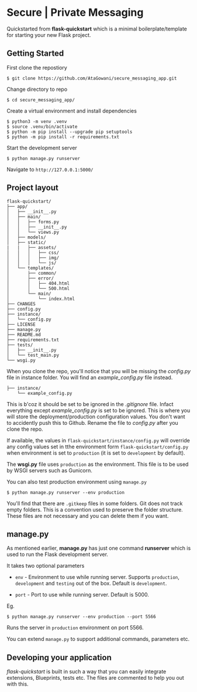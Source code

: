 # Secure | Private Messaging

Quickstarted from **flask-quickstart** which is a minimal boilerplate/template for starting your new Flask project.

## Getting Started

First clone the repostiory

```
$ git clone https://github.com/AtaGowani/secure_messaging_app.git
```
Change directory to repo

```
$ cd secure_messaging_app/
```
Create a virtual environment and install dependencies
```
$ python3 -m venv .venv
$ source .venv/bin/activate
$ python -m pip install --upgrade pip setuptools
$ python -m pip install -r requirements.txt
```

Start the development server
```
$ python manage.py runserver
```

Navigate to `http://127.0.0.1:5000/`

## Project layout
```
flask-quickstart/
├── app/
│   ├── __init__.py
│   ├── main/
│   │   ├── forms.py
│   │   ├── __init__.py
│   │   └── views.py
│   ├── models/
│   ├── static/
|   |   ├── assets/
│   │   │   ├── css/
│   │   │   ├── img/
│   │   │   └── js/
│   └── templates/
│       ├── common/
│       ├── error/
│       │   ├── 404.html
│       │   └── 500.html
│       └── main/
│           └── index.html
├── CHANGES
├── config.py
├── instance/
│   └── config.py
├── LICENSE
├── manage.py
├── README.md
├── requirements.txt
├── tests/
│   ├── __init__.py
│   └── test_main.py
└── wsgi.py
```

When you clone the repo, you'll notice that you will be missing the *config.py* file in instance folder. You will find an *example_config.py* file instead.

```
├── instance/
    └── example_config.py
```

This is b'coz it should be set to be ignored in the *.gitignore* file. Infact everything except *example_config.py* is set to be ignored. This is where you will store the deployment/production configuration values. You don't want to accidently push this to Github. Rename the file to *config.py* after you clone the repo.


If available, the values in `flask-quickstart/instance/config.py` will override any config values set in tthe environment form `flask-quickstart/config.py` when environment is set to `production` (it is set to `development` by default).

The **wsgi.py** file uses `production` as the environment. This file is to be used by WSGI servers such as Gunicorn.

You can also test production environment using `manage.py`

```
$ python manage.py runserver --env production
```

You'll find that there are `.gitkeep` files in some folders. Git does not track empty folders. This is a convention used to preserve the folder structure. These files are not necessary and you can delete them if you want.

## manage.py

As mentioned earlier, **manage.py** has just one command **runserver** which is used to run the Flask development server.

It takes two optional parameters

- `env` - Environment to use while running server. Supports  `production`, `development` and `testing` out of the box. Default is `development`. 

- `port` - Port to use while running server. Default is 5000.

Eg.

```
$ python manage.py runserver --env production --port 5566
``` 

Runs the  server in `production` environment on port 5566.

You can  extend `manage.py` to support additional commands, parameters etc.

## Developing your application

*flask-quickstart* is built in such a way that you can easily integrate extensions, Blueprints, tests etc. The files are commented to help you out with this.

